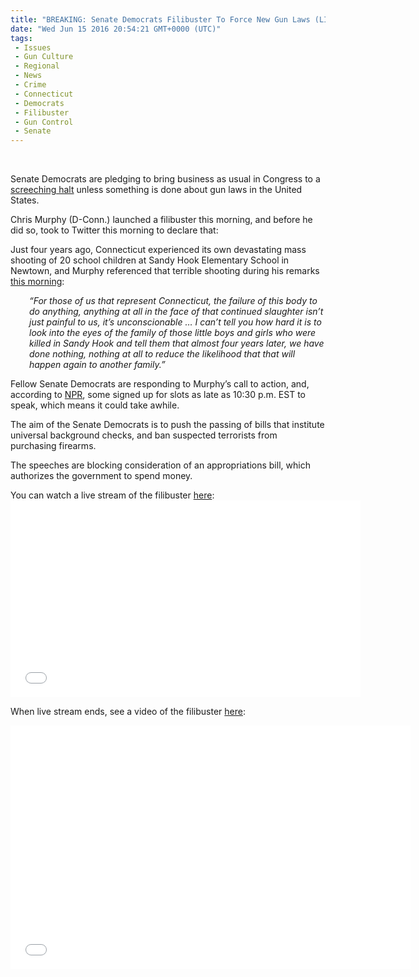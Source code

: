 ```yaml
---
title: "BREAKING: Senate Democrats Filibuster To Force New Gun Laws (LIVE STREAM, VIDEO)"
date: "Wed Jun 15 2016 20:54:21 GMT+0000 (UTC)"
tags: 
 - Issues
 - Gun Culture
 - Regional
 - News
 - Crime
 - Connecticut
 - Democrats
 - Filibuster
 - Gun Control
 - Senate
---
```

<p><!--OffDef--><br>
<!--Ads1--></p><p>Senate Democrats are pledging to bring business as usual in Congress to a <a href="http://www.npr.org/sections/thetwo-way/2016/06/15/482182468/live-video-democrats-to-hold-floor-indefinitely-in-push-for-gun-control" onclick="__gaTracker(&apos;send&apos;, &apos;event&apos;, &apos;outbound-article&apos;, &apos;http://www.npr.org/sections/thetwo-way/2016/06/15/482182468/live-video-democrats-to-hold-floor-indefinitely-in-push-for-gun-control&apos;, &apos;screeching halt&apos;);">screeching halt</a> unless something is done about gun laws in the United States.</p><p>Chris Murphy (D-Conn.) launched a&#xA0;filibuster this morning, and before he did so, took to Twitter this morning to declare&#xA0;that:</p><p><script async src="//platform.twitter.com/widgets.js" charset="utf-8"></script></p><p>Just four years ago, Connecticut experienced&#xA0;its own devastating mass shooting of 20 school children at Sandy Hook Elementary School in Newtown, and Murphy referenced that terrible shooting during his remarks <a href="http://www.npr.org/sections/thetwo-way/2016/06/15/482182468/live-video-democrats-to-hold-floor-indefinitely-in-push-for-gun-control" onclick="__gaTracker(&apos;send&apos;, &apos;event&apos;, &apos;outbound-article&apos;, &apos;http://www.npr.org/sections/thetwo-way/2016/06/15/482182468/live-video-democrats-to-hold-floor-indefinitely-in-push-for-gun-control&apos;, &apos;this morning&apos;);" target="_blank">this morning</a>:</p><p style="padding-left: 30px;"><em>&#x201C;For those of us that represent Connecticut, the failure of this body to do anything, anything at all in the face of that continued slaughter isn&#x2019;t just painful to us, it&#x2019;s unconscionable &#x2026;&#xA0;I can&#x2019;t tell you how hard it is to look into the eyes of the family of those little boys and girls who were killed in Sandy Hook and tell them that almost four years later, we have done nothing, nothing at all to reduce the likelihood that that will happen again to another family.&#x201D;</em></p><p>Fellow Senate Democrats are responding to Murphy&#x2019;s call to action, and, according to <a href="http://www.npr.org/sections/thetwo-way/2016/06/15/482182468/live-video-democrats-to-hold-floor-indefinitely-in-push-for-gun-control" onclick="__gaTracker(&apos;send&apos;, &apos;event&apos;, &apos;outbound-article&apos;, &apos;http://www.npr.org/sections/thetwo-way/2016/06/15/482182468/live-video-democrats-to-hold-floor-indefinitely-in-push-for-gun-control&apos;, &apos;NPR&apos;);" target="_blank">NPR</a>, some signed up for slots as late as 10:30 p.m. EST to speak, which means it could take awhile.</p><p><!--Ads2--></p><p>The aim of the Senate Democrats is to push the passing of bills that institute universal background checks, and ban suspected terrorists from purchasing firearms.</p><p>The speeches are blocking consideration of an appropriations bill, which authorizes the government to spend money.</p><p>You can watch a live stream of the filibuster <a href="http://www.nbcnews.com/video/watch-live-senate-dems-hold-filibuster-578880067504" onclick="__gaTracker(&apos;send&apos;, &apos;event&apos;, &apos;outbound-article&apos;, &apos;http://www.nbcnews.com/video/watch-live-senate-dems-hold-filibuster-578880067504&apos;, &apos;here&apos;);">here</a>:<br>
<iframe src="//www.nbcnews.com/widget/video-embed/578880067504" width="560" height="315" frameborder="0" allowfullscreen="allowfullscreen"></iframe></p><p>When live stream ends, see a video of the filibuster <a href="https://www.youtube.com/watch?v=HAew5j3TiDI" onclick="__gaTracker(&apos;send&apos;, &apos;event&apos;, &apos;outbound-article&apos;, &apos;https://www.youtube.com/watch?v=HAew5j3TiDI&apos;, &apos;here&apos;);">here</a>:</p><p><span class="embed-youtube" style="text-align:center; display: block;"><iframe class="youtube-player" type="text/html" width="640" height="390" src="//www.youtube.com/embed/HAew5j3TiDI?version=3&amp;rel=1&amp;fs=1&amp;autohide=2&amp;showsearch=0&amp;showinfo=1&amp;iv_load_policy=1&amp;wmode=transparent" allowfullscreen="true" style="border:0;"></iframe></span></p>